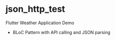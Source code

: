 # json_http_test
Flutter Weather Application Demo

- BLoC Pattern with API calling and JSON parsing
